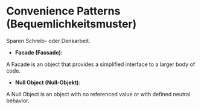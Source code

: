 # Convenience Patterns (Bequemlichkeitsmuster)

Sparen Schreib- oder Denkarbeit.

* __Facade (Fassade)__:

A Facade is an object that provides a simplified interface to a larger body of code.

* __Null Object (Null-Objekt)__:

A Null Object is an object with no referenced value or with defined neutral behavior.

